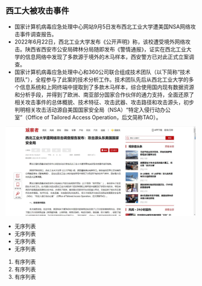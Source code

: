 ## 西工大被攻击事件



[西工大被攻击事件]: https://www.guancha.cn/politics/2022_09_05_656620.shtml?s=zwyxgtjbt



+ 国家计算机病毒应急处理中心网站9月5日发布西北工业大学遭美国NSA网络攻击事件调查报告。
+ 2022年6月22日，西北工业大学发布《公开声明》称，该校遭受境外网络攻击。陕西省西安市公安局碑林分局随即发布《警情通报》，证实在西北工业大学的信息网络中发现了多款源于境外的木马样本，西安警方已对此正式立案调查。
+ 国家计算机病毒应急处理中心和360公司联合组成技术团队（以下简称“技术团队”），全程参与了此案的技术分析工作。技术团队先后从西北工业大学的多个信息系统和上网终端中提取到了多款木马样本，综合使用国内现有数据资源和分析手段，并得到了欧洲、南亚部分国家合作伙伴的通力支持，全面还原了相关攻击事件的总体概貌、技术特征、攻击武器、攻击路径和攻击源头，初步判明相关攻击活动源自美国国家安全局（NSA）“特定入侵行动办公室”（Office of Tailored Access Operation，后文简称TAO）。

![西工大](image\西工大.jpg)



+ 无序列表
+ 无序列表
+ 无序列表
+ 无序列表



1. 有序列表
2. 有序列表
3. 有序列表



